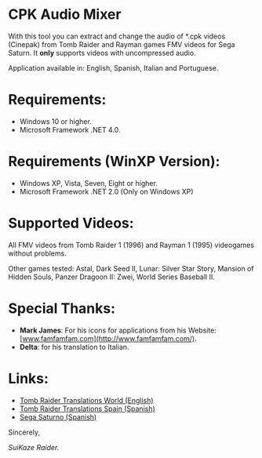 # CPK Audio Mixer
With this tool you can extract and change the audio of *.cpk videos (Cinepak) from Tomb Raider and Rayman games FMV videos for Sega Saturn. It __only__ supports videos with uncompressed audio.

Application available in: English, Spanish, Italian and Portuguese.

# Requirements:
* Windows 10 or higher.
* Microsoft Framework .NET 4.0.

# Requirements (WinXP Version):
* Windows XP, Vista, Seven, Eight or higher.
* Microsoft Framework .NET 2.0 (Only on Windows XP)

# Supported Videos:
All FMV videos from Tomb Raider 1 (1996) and Rayman 1 (1995) videogames without problems.

Other games tested: Astal, Dark Seed II, Lunar: Silver Star Story, Mansion of Hidden Souls, Panzer Dragoon II: Zwei, World Series Baseball II.

# Special Thanks:
* __Mark James__: For his icons for applications from his Website: [www.famfamfam.com](http://www.famfamfam.com/).
* __Delta__: for his translation to Italian.

# Links:
* [Tomb Raider Translations World (English)](https://trtranslationsworld.wordpress.com/)
* [Tomb Raider Translations Spain (Spanish)](https://trtranslationsspain.wordpress.com/)
* [Sega Saturno (Spanish)](https://www.segasaturno.com/)

Sincerely,

_SuiKaze Raider._
